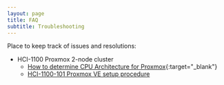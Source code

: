```yaml
---
layout: page
title: FAQ
subtitle: Troubleshooting
---
```


Place to keep track of issues and resolutions:


* HCI-1100 Proxmox 2-node cluster
  * [How to determine CPU Architecture for Proxmox](https://unix.stackexchange.com/questions/631217/how-do-i-check-if-my-cpu-supports-x86-64-v2){:target="_blank"}
  * [HCI-1100-101 Proxmox VE setup procedure](aboutme.md)
